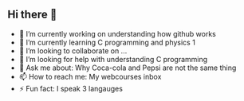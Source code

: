 ## Hi there 👋

- 🔭 I’m currently working on understanding how github works
- 🌱 I’m currently learning C programming and physics 1
- 👯 I’m looking to collaborate on ...
- 🤔 I’m looking for help with understanding C programming
- 💬 Ask me about: Why Coca-cola and Pepsi are not the same thing
- 📫 How to reach me: My webcourses inbox
- ⚡ Fun fact: I speak 3 langauges
